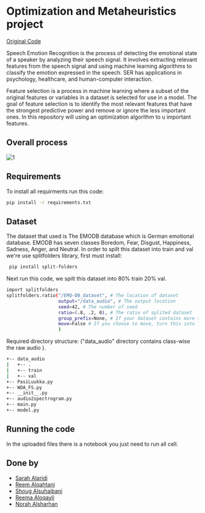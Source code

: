 # Optimization and Metaheuristics project

[Original Code](https://github.com/soumitri2001/Wrapper-Filter-Speech-Emotion-Recognition)

Speech Emotion Recognition is the process of detecting the emotional state of a speaker by analyzing their speech signal. It involves extracting relevant features from the speech signal and using machine learning algorithms to classify the emotion expressed in the speech. SER has applications in psychology, healthcare, and human-computer interaction.

Feature selection is a process in machine learning where a subset of the original features or variables in a dataset is selected for use in a model. The goal of feature selection is to identify the most relevant features that have the strongest predictive power and remove or ignore the less important ones. In this repository will using an optimization algorithm to u important features.

## Overall process 
![1](https://b.top4top.io/p_2702bzsgh1.png)
## Requirements
To install all requirments run this code:
```bash
pip install -r requirements.txt
```
## Dataset
The dataset that used is The EMODB database which is German emotional database. EMODB has seven classes Boredom, Fear, Disgust, Happiness, Sadness, Anger, and Neutral. In order to spilt this dataset into train and val we're use splitfolders library, first must install: 
```bash
 pip install split-folders
 ```
Next run this code, we spilt this dataset into 80% train 20% val.
```bash
import splitfolders
splitfolders.ratio("/EMO-DB_dataset", # The location of dataset
                   output="/data_audio", # The output location
                   seed=42, # The number of seed
                   ratio=(.8, .2, 0), # The ratio of splited dataset
                   group_prefix=None, # If your dataset contains more than one file like ".jpg", ".pdf", etc
                   move=False # If you choose to move, turn this into True
                   )
```
Required directory structure: ("data_audio" directory contains class-wise the raw audio ).
```bash
+-- data_audio
|   +-- .
|   +-- train
|   +-- val
+-- PasiLuukka.py
+-- WOA_FS.py
+-- __init__.py
+-- audio2spectrogram.py
+-- main.py
+-- model.py
```
## Running the code 
In the uploaded files there is a notebook you just need to run all cell.

## Done by
- [Sarah Alaridi](https://github.com/alaridisarah)
- [Reem Alqahtani](https://github.com/reemabdulmohsen)
- [Shoug Alsuhaibani](https://github.com/alsuhaibanishoug)
- [Reema Aloqayli](https://github.com/Roqayli)
- [Norah Alsharhan](https://github.com/-)



